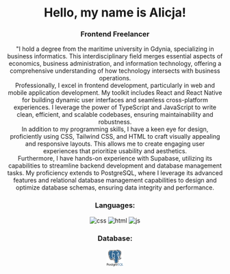 <h1 align="center">Hello, my name is Alicja!</h1>
<h3 align="center">Frontend Freelancer </h3>

<p align="center">"I hold a degree from the maritime university in Gdynia, specializing in business informatics. This interdisciplinary field merges essential aspects of economics, business administration, and information technology, offering a comprehensive understanding of how technology intersects with business operations. <br/>
Professionally, I excel in frontend development, particularly in web and mobile application development. My toolkit includes React and React Native for building dynamic user interfaces and seamless cross-platform experiences. I leverage the power of TypeScript and JavaScript to write clean, efficient, and scalable codebases, ensuring maintainability and robustness.<br/>
In addition to my programming skills, I have a keen eye for design, proficiently using CSS, Tailwind CSS, and HTML to craft visually appealing and responsive layouts. This allows me to create engaging user experiences that prioritize usability and aesthetics.<br/>
Furthermore, I have hands-on experience with Supabase, utilizing its capabilities to streamline backend development and database management tasks. My proficiency extends to PostgreSQL, where I leverage its advanced features and relational database management capabilities to design and optimize database schemas, ensuring data integrity and performance.</p>

<h3 align="center">Languages:</h3>
<div align="center">
 <img src="https://upload.wikimedia.org/wikipedia/commons/6/62/CSS3_logo.svg" alt="css" width="40" height="40"/>
 <img src="https://upload.wikimedia.org/wikipedia/commons/3/38/HTML5_Badge.svg" alt="html" width="40" height="40"/>
 <img src="https://programowanie.oeiizk.waw.pl/grafika/jezyki/javascript.png" alt="js" width="40" height="40"/>
</div>

<h3 align="center">Database:</h3>
<div align="center">
 <img src="https://raw.githubusercontent.com/devicons/devicon/master/icons/postgresql/postgresql-original-wordmark.svg" alt="postgresql" width="40" height="40"/>
</div>
